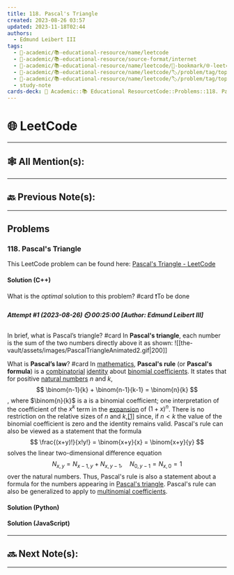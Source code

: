 ```yaml
---
title: 118. Pascal's Triangle
created: 2023-08-26 03:57
updated: 2023-11-18T02:44
authors:
  - Edmund Leibert III
tags:
  - 🔴-academic/📚-educational-resource/name/leetcode
  - 🔴-academic/📚-educational-resource/source-format/internet
  - 🔴-academic/📚-educational-resource/name/leetcode/🔖-bookmark/🌐-leetcode/problems/118-pascals-triangle
  - 🔴-academic/📚-educational-resource/name/leetcode/🏷️/problem/tag/topic/array
  - 🔴-academic/📚-educational-resource/name/leetcode/🏷️/problem/tag/topic/dynamic-programming
  - study-note
cards-deck: 🔴 Academic::📚 Educational ResourcetCode::Problems::118. Pascal's Triangle
---
```


#  🌐 LeetCode

---

## 🕸️ All Mention(s): 

---

## 🔙 Previous Note(s):

---

##  Problems

### 118. Pascal's Triangle

This LeetCode problem can be found here: [Pascal's Triangle - LeetCode](https://leetcode.com/problems/pascals-triangle/?source=submission-noac)

#### Solution (C++)

What is the _optimal_ solution to this problem?
#card 
❗To be done

##### Attempt #1 (2023-08-26) ⏲️ 00:25:00 \[Author: Edmund Leibert III\]

In brief, what is Pascal’s triangle?
#card 
In **Pascal's triangle**, each number is the sum of the two numbers directly above it as shown:
![[the-vault/assets/images/PascalTriangleAnimated2.gif|200]]

What is **Pascal’s law**?
#card 
In [mathematics](https://en.wikipedia.org/wiki/Mathematics "Mathematics"), **Pascal's rule** (or **Pascal's formula**) is a [combinatorial](https://en.wikipedia.org/wiki/Combinatorics "Combinatorics") [identity](https://en.wikipedia.org/wiki/Identity_(mathematics) "Identity (mathematics)") about [binomial coefficients](https://en.wikipedia.org/wiki/Binomial_coefficient "Binomial coefficient"). It states that for positive [natural numbers](https://en.wikipedia.org/wiki/Natural_number "Natural number") $n$ and $k$,
$$
\binom{n-1}{k} + \binom{n-1}{k-1} = \binom{n}{k}
$$
, where $\binom{n}{k}$ is a is a binomial coefficient; one interpretation of the coefficient of the $x^k$ term in the [expansion](https://en.wikipedia.org/wiki/Polynomial_expansion "Polynomial expansion") of $(1+x)^n$. There is no restriction on the relative sizes of $n$ and $k$,[[1]](https://en.wikipedia.org/wiki/Pascal%27s_rule#cite_note-1) since, if $n < k$ the value of the binomial coefficient is zero and the identity remains valid.
Pascal's rule can also be viewed as a statement that the formula
$$
\frac{(x+y)!}{x!y!} = \binom{x+y}{x} = \binom{x+y}{y}
$$
solves the linear two-dimensional difference equation
$$
N_{x,y} = N_{x-1,y} + N_{x,y-1}, \quad N_{0,y-1} = N_{x,0} = 1
$$
over the natural numbers. Thus, Pascal's rule is also a statement about a formula for the numbers appearing in [Pascal's triangle](https://en.wikipedia.org/wiki/Pascal%27s_triangle "Pascal's triangle").
Pascal's rule can also be generalized to apply to [multinomial coefficients](https://en.wikipedia.org/wiki/Multinomial_coefficient "Multinomial coefficient").

#### Solution (Python)

#### Solution (JavaScript)

---

## 🔜 Next Note(s):

---



